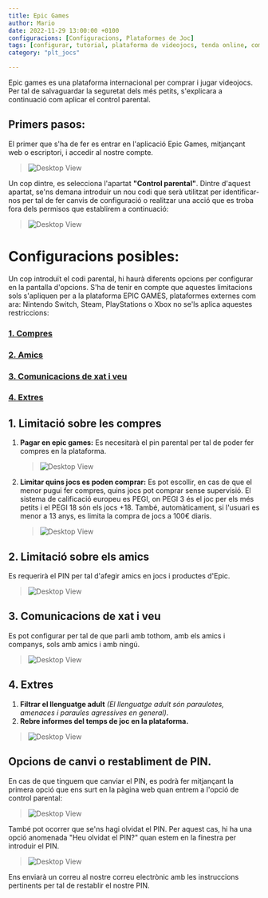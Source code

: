 ```yaml
---
title: Epic Games
author: Mario
date: 2022-11-29 13:00:00 +0100
configuracions: [Configuracions, Plataformes de Joc]
tags: [configurar, tutorial, plataforma de videojocs, tenda online, comprar, control, parental, pc, EpicGames, Epic, Games, Fonite, xats, xats i veus, comunicacions, limitar, 29 de Novembre de 2022, escrit per Mario, PEGI +18, correu, direcció email, PIN]
category: "plt_jocs"

---
```


Epic games es una plataforma internacional per comprar i jugar videojocs. Per tal de salvaguardar la seguretat dels més petits, s'explicara a continuació com aplicar el control parental.

## Primers pasos:
El primer que s'ha de fer es entrar en l'aplicació Epic Games, mitjançant web o escriptori, i  accedir al nostre compte.

>![Desktop View](/assets/img/epicgames/image3.png)

Un cop dintre, es selecciona l'apartat **"Control parental"**. Dintre d'aquest apartat, se'ns demana introduir un nou codi que serà utilitzat per identificar-nos per tal de fer canvis de configuració o realitzar una acció que es troba fora dels permisos que establirem a continuació:

>![Desktop View](/assets/img/epicgames/image4.png)

# Configuracions posibles:
Un cop introduït el codi parental, hi haurà diferents opcions per configurar en la pantalla d'opcions. S'ha de tenir en compte que aquestes limitacions sols s'apliquen per a la plataforma  EPIC GAMES, plataformes externes com ara: Nintendo Switch, Steam, PlayStations o Xbox no se'ls aplica aquestes restriccions:

### [1. Compres ](#limitació-sobre-les-compres)
### [2. Amics](#limitació-sobre-els-amics)
### [3. Comunicacions de xat i veu](#comunicacions-de-xat-i-veu)
### [4. Extres](#aplicar-limitació-segons-dispositiu)


## 1. Limitació sobre les compres
1. **Pagar en epic games:** Es necesitarà el pin parental per tal de poder fer compres en la plataforma.

    >![Desktop View](/assets/img/epicgames/image2.png)

2. **Limitar quins jocs es poden comprar:** Es pot escollir, en cas de que el menor pugui fer compres, quins jocs pot comprar sense supervisió. El sistema de calificació europeu es PEGI, on PEGI 3 és el joc per els més petits i el PEGI 18 són els jocs +18. També, automàticament, si l'usuari es menor a 13 anys, es limita la compra de jocs a 100€ diaris.

    >![Desktop View](/assets/img/epicgames/image9.png)

## 2. Limitació sobre els amics
Es requerirà el PIN per tal d'afegir amics en jocs i productes d'Epic.

>![Desktop View](/assets/img/epicgames/image7.png)

## 3. Comunicacions de xat i veu
Es pot configurar per tal de que parli amb tothom, amb els amics i companys, sols amb amics i amb ningú.

>![Desktop View](/assets/img/epicgames/image8.png)

## 4. Extres
1. **Filtrar el llenguatge adult** _(El llenguatge adult són paraulotes, amenaces i paraules agressives en general)_.
2. **Rebre informes del temps de joc en la plataforma.**

>![Desktop View](/assets/img/epicgames/image5.png)

## Opcions de canvi o restabliment de PIN.
En cas de que tinguem que canviar el PIN, es podrà fer mitjançant la primera opció que ens surt en la pàgina web quan entrem a l'opció de control parental:

>![Desktop View](/assets/img/epicgames/image6.png)

També pot ocorrer que se'ns hagi olvidat el PIN. Per aquest cas, hi ha una opció anomenada "Heu olvidat el PIN?" quan estem en la finestra per introduir el PIN.

>![Desktop View](/assets/img/epicgames/image1.png)

Ens enviarà un correu al nostre correu electrònic amb les instruccions pertinents per tal de restablir el nostre PIN.
